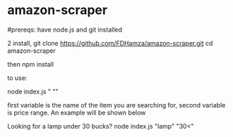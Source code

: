 # amazon-scraper
#prereqs: have node.js and git installed

2 install, git clone https://github.com/FDHamza/amazon-scraper.git   cd amazon-scraper

then npm install

to use:

node index.js "<first variable> "<second variable>"

first variable is the name of the item you are searching for, second variable is price range. An example will be shown below

Looking for a lamp under 30 bucks?
node index.js "lamp" "30<"
